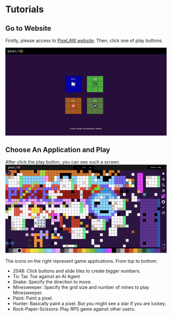 # Tutorials

## Go to Website
Firstly, please access to [PixeLAW website](https://www.pixelaw.xyz/).
Then, click one of play buttons.

![website](../images/website.png)

## Choose An Application and Play
After click the play button, you can see such a screen.
![Screenshot](../images/Screenshot.png)

The icons on the right represent game applications.
From top to bottom: 
- 2048: Click buttons and slide tiles to create bigger numbers.
- Tic Tac Toe against an AI Agent
- Snake: Specify the direction to move.
- Minesweeper: Specify the grid size and number of mines to play Minesweeper.
- Paint: Paint a pixel.
- Hunter: Basically paint a pixel. But you might see a star if you are luckey.
- Rock-Paper-Scissors: Play RPS game against other users.